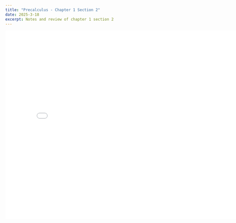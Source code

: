 ```yaml
---
title: "Precalculus - Chapter 1 Section 2"
date: 2025-3-18
excerpt: Notes and review of chapter 1 section 2
---
```


<embed src="/res/books/precalculus/chapter1_section2.pdf" width="800" height="600" type="application/pdf">
